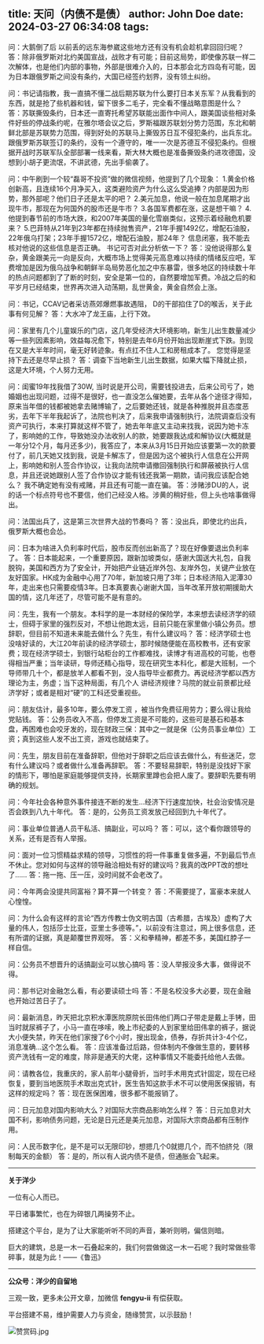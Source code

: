 title: 天问（内债不是债）
author: John Doe
date: 2024-03-27 06:34:08
tags:
---
问：大鹅倒了后 以前丢的远东海参崴这些地方还有没有机会趁机拿回回归呢？<!--more-->
答：除非俄罗斯对北约美国宣战，战败才有可能；目前这局势，即使像苏联一样二次解体，也是他们内部的事物，外部是很难介入的，日本那会北方四岛有可能，因为日本跟俄罗斯之间没有条约，大国已经签约划界，没有领土纠纷。

问：书记请指教，我一直搞不懂二战后期苏联为什么要打日本关东军？从我看到的东西，就是抢了些机器和钱，留下很多二毛子，完全看不懂战略意图是什么？
答：苏联撕毁条约，日本还一直寄托希望苏联能出面作中间人，跟美国谈些相对条件好些的停战条约呢，在雅尔塔会议之后，罗斯福跟苏联划分势力范围，东北和朝鲜北部是苏联势力范围，得到好处的苏联马上撕毁苏日互不侵犯条约，出兵东北。跟俄罗斯苏联签订的条约，没有一个遵守的，唯一一次是苏德互不侵犯条约。但根据开战时苏联军队全部部署一线来看，斯大林大概也是准备撕毁条约进攻德国，没想到小胡子更流氓，不讲武德，先出手偷袭了。

问：中午刷到一个较“磊哥不投资”做的微信视频，他提到了几个现象： 1.黄金价格创新高，且连续16个月净买入，这类避险资产为什么这么受追捧？内部是因为形势，那外部呢？他们日子还是太平的吧？ 2.美元加息，他说一般在加息尾期才出现牛市，那现在为何国外的股市还是牛市？ 3.各国军费都在涨，这是想干嘛？ 4.他提到春节前的市场大跌，和2007年美国的量化雪崩类似，这预示着经融危机要来？ 5.巴菲特从21年到23年都在持续抛售资产，21年手握1492亿，增配石油股，22年俄乌打架；23年手握1572亿，增配石油股，那24年？ 信息闭塞，我不能去核对他说的这些信息是否正确。 书记可否对此分析依一下？
答：没他说得那么复杂，黄金跟美元一向是反向，大概市场上觉得美元高息难以持续的情绪反应吧，军费增加是因为俄乌战争和朝鲜半岛局势恶化加之中东暴雷，很多地区的持续数十年的热点问题都到了了断的时刻，安全是第一位的，自然要增加军费。冷战之后的和平岁月已经结束，世界再次进入动荡期，乱世黄金，黄金自然会上涨。

问：书记，CCAV记者采访燕郊爆燃事故遇阻， D的干部掐住了D的喉舌，关于此事有何见解？
答：大水冲了龙王庙，上行下效。

问：家里有几个儿童娱乐的门店，这几年受经济大环境影响，新生儿出生数量减少等一些列因素影响，效益每况愈下，特别是去年6月份开始出现断崖式下跌。到现在又是大半年时间，毫无好转迹象。有点扛不住人工和房租成本了。 您觉得是坚持下去还是尽早止损？
答：调查下当地新生儿出生数据，如果大幅下降就止损，这是大环境，个人努力无用。

问：闺蜜19年找我借了30W, 当时说是开公司，需要钱投进去，后来公司亏了，她婚姻也出现问题，过得不是很好，也一直没怎么催她要，去年从各个途径才得知，原来当年借的钱都被她拿去赌博输了，之后要她还钱，就是各种推脱并且态度恶劣，去年下半年我起诉了，法院也判决了，后来我申请强制执行，法院调查后没有资产可执行，本来打算就这样不管了，她去年年底又主动来找我，说因为她卡冻了，影响她的工作，导致她没办法收别人的款，她要跟我达成和解协议(大概就是一年分12个月，每月还多少)，我答应了，本来从3月15日开始应该要第一次的款要付了，前几天她又找到我，说是卡解冻了，但是因为这个被执行人信息在公开网上，影响她和别人签合作协议，让我向法院申请撤回强制执行和屏蔽被执行人信息，并且还说她跟别人签了合作协议才能有钱还我第一期款，请问我应该配合她么？ 我不确定她有没有戒赌，并且还有可能一直在骗。
答：涉赌涉DU的人，说的话一个标点符号也不要信，他们己经没人格。涉黄的稍好些，但上头也啥事做得出。

问：法国出兵了，这是第三次世界大战的节奏吗？
答：没出兵，即使北约出兵，俄罗斯大概也会怂。

问：日本为啥进入负利率时代后，股市反而创出新高了？现在好像要退出负利率了。
答：日本能起来，一个重要原因，跟新加坡类似，感谢大国送大礼包，自我脱钩，美国和西方为了安全计，开始把产业链近岸外包、友岸外包，关键产业放在友好国家。HK成为金融中心用了70年，新加坡只用了3年；日本经济陷入泥潭30年，走出来也只需要疫情3年。日本真要衷心谢谢大国，当年改革开放初期援助大国的情，这几年还了，尽管可能不是有意的。

问：先生，我有一个朋友。本科学的是一本财经的保险学，本来想去读经济学的硕士，但碍于家里的强烈反对，不想让他跑太远，目前只能在家里做小镇公务员。想辞职，但目前不知道未来能去做什么？先生，有什么建议吗？
答：经济学硕士也没啥好读的，大江20年前读的经济学硕士，那时候随便能在高校教书，还有安家费；现在经济学硕士，到银行站柜台的工作都难找，读博才有进高校的可能，也卷得相当严重；当年读研，导师还精心指导，现在研究生本科化，都是大班制，一个导师带几十个，都是放羊人都看不到，没人指导毕业都费力。再说经济学都以西方理论为主，务虚；当下这种局面，有几个人 讲经济规律？马院的就业前景都比经济学好；或者是相对“硬”的工科还受重视些。

问：朋友估计，最多10年，要么停发工资 ，被当作免费征用劳力；要么得让我给党贴钱。
答：公务员收入不高，但停发工资是不可能的，这些可是基石和基本盘，再困难也会咬牙发的，现在财政三保：其中之一就是保（公务员事业单位）工资；真到这些人发不出工资，游戏也就结束了。

问：先生，朋友目前在准备辞职，但他对于辞职之后应该去做什么，有些迷茫，您有什么建议吗？或者做什么准备再辞职。
答：不要轻易辞职，特别是没找好下家的情形下，哪怕是家庭能够提供支持，长期家里蹲也会把人废了。要辞职先要有明确的规划。

问：今年社会各种意外事件接连不断的发生...经济下行速度加快，社会治安情况是否会跌到八九十年代。
答：是的，公务员工资发放己经回到九十年代了。

问：事业单位普通人员干私活、搞副业，可以吗？
答：可以，这个看你跟领导的关系，还有是否有人举报。

问：面对一位习惯精益求精的领导，习惯性的将一件事重复做多遍，不到最后节点不休止。您对如何与这样的领导融洽相处有好的建议吗？我真的改PPT改的想吐了……
答：拖一拖、压一压，没时间就不会老改了。

问：今年两会没提共同富裕？算不算一个转变？
答：不需要提了，富豪本来就人心惶惶。

问：为什么会有这样的言论“西方传教士伪文明古国（古希腊，古埃及）虚构了大量的伟人，包括莎士比亚，亚里士多德等。”，以前没有注意过，网上很多信息，还有所谓的证据，真是颠覆世界观呀。
答：义和拳精神，都差不多，美国红脖子一样自信。

问：公务员不想晋升的话搞副业可以放心搞吗
答：没人举报没多大事，做得说不得。

问：那书记对金融怎么看，有必要读硕士吗
答：不是名校没多大必要，现在金融也开始过苦日子了。

问：最新消息，昨天把北京积水潭医院原院长田伟他们两口子带走是戴上手铐，田当时就尿裤子了，小马一直在哆嗦，晚上市纪委的人到家里给田伟拿的裤子，据说大小便失禁，昨天在他们家搜了6个小时，搜出现金，债券，存折共计3-4个亿，消息准确...这个怎么看。
答：应该准备过后路，但体制内不像做生意的，要转移资产洗钱有一定的难度，除非是通天的大佬，这种事情又不能委托给他人去做。

问：请教各位，我重庆的，家人前年小腿骨折，当时手术用克式针固定，现在已经恢复，要到当地医院手术取出克式针，医生告知这款手术不可以使用医保报销，有这样的规定吗？
答：现在医保困难，很多都不能报销了。

问：日元加息对国内影响大么？对国际大宗商品影响怎么样？
答：日元加息对大国不利，影响债务问题，无论是日元还是美元加息，对国际大宗商品都有压制作用。

问：人民币数字化，是不是可以无限印钞，想摁几个0就摁几个，而不怕挤兑（限制每天的金额）
答：是的，所以有人说内债不是债，但通胀会飞起来。
- - -
**关于洋少**

一位有心人而已。

平日诸事繁忙，也在为碎银几两操劳不止。

搭建这个平台，是为了让大家能听听不同的声音，兼听则明，偏信则暗。

巨大的建筑，总是一木一石叠起来的，我们何尝做做这一木一石呢？我时常做些零碎事，就是为此！——《鲁迅》

---

**公众号：洋少的自留地** 

三观一致，更多未公开文章，加微信 **fengyu-ii** 有偿获取。

平台搭建不易，维护需要人力与资金，随缘赞赏，以示鼓励！

![赞赏码.jpg](/images/shang.jpg)